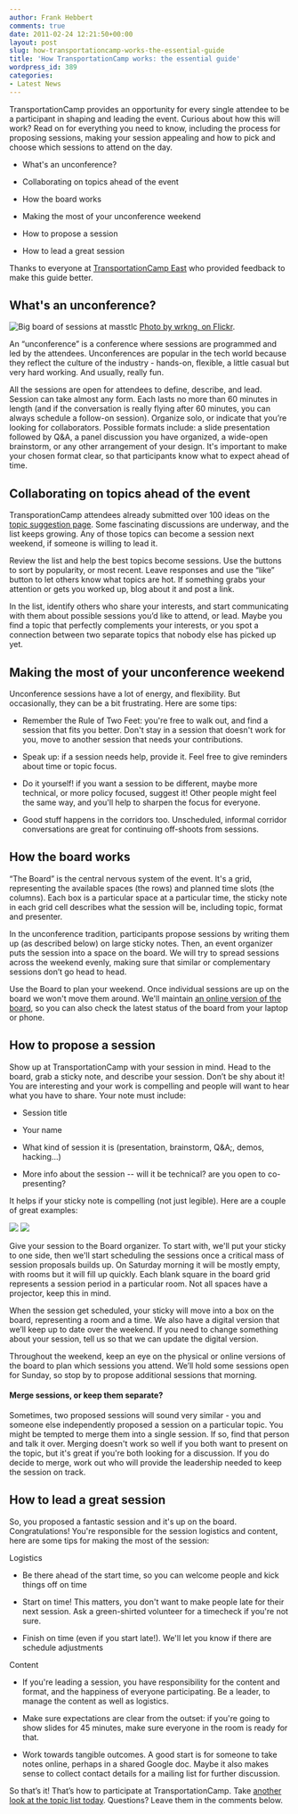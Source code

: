 ```yaml
---
author: Frank Hebbert
comments: true
date: 2011-02-24 12:21:50+00:00
layout: post
slug: how-transportationcamp-works-the-essential-guide
title: 'How TransportationCamp works: the essential guide'
wordpress_id: 389
categories:
- Latest News
---
```


TransportationCamp provides an opportunity for every single attendee to be a participant in shaping and leading the event.  Curious about how this will work? Read on for everything you need to know, including the process for proposing sessions, making your session appealing and how to pick and choose which sessions to attend on the day.




	
  * What's an unconference?

	
  * Collaborating on topics ahead of the event

	
  * How the board works

	
  * Making the most of your unconference weekend

	
  * How to propose a session

	
  * How to lead a great session



Thanks to everyone at [TransportationCamp East](http://transportationcamp.org/east) who provided feedback to make this guide better.





## What's an unconference?


![Big board of sessions at masstlc](http://farm2.static.flickr.com/1154/5099641006_fecd8f462c.jpg)
[Photo by wrkng, on Flickr](http://www.flickr.com/photos/wrkng/5099641006/).

An “unconference” is a conference where sessions are programmed and led by the attendees. Unconferences are popular in the tech world because they reflect the culture of the industry - hands-on, flexible, a little casual but very hard working. And usually, really fun.

All the sessions are open for attendees to define, describe, and lead. Session can take almost any form. Each lasts no more than 60 minutes in length (and if the conversation is really flying after 60 minutes, you can always schedule a follow-on session). Organize solo, or indicate that you’re looking for collaborators. Possible formats include: a slide presentation followed by Q&A, a panel discussion you have organized, a wide-open brainstorm, or any other arrangement of your design. It's important to make your chosen format clear, so that participants know what to expect ahead of time. <!-- more -->



## Collaborating on topics ahead of the event


TransporationCamp attendees already submitted over 100 ideas on the [topic suggestion page](http://transportationcamp.org/topics/). Some fascinating discussions are underway, and the list keeps growing. Any of those topics can become a session next weekend, if someone is willing to lead it.

Review the list and help the best topics become sessions. Use the buttons to sort by popularity, or most recent. Leave responses and use the “like” button to let others know what topics are hot. If something grabs your attention or gets you worked up, blog about it and post a link.

In the list, identify others who share your interests, and start communicating with them about possible sessions you’d like to attend, or lead. Maybe you find a topic that perfectly complements your interests, or you spot a connection between two separate topics that nobody else has picked up yet.



## Making the most of your unconference weekend


Unconference sessions have a lot of energy, and flexibility. But occasionally, they can be a bit frustrating. Here are some tips:



	
  * Remember the Rule of Two Feet: you're free to walk out, and find a session that fits you better. Don't stay in a session that doesn't work for you, move to another session that needs your contributions. 

	
  * Speak up: if a session needs help, provide it. Feel free to give reminders about time or topic focus.

	
  * Do it yourself! if you want a session to be different, maybe more technical, or more policy focused, suggest it! Other people might feel the same way, and you'll help to sharpen the focus for everyone. 

	
  * Good stuff happens in the corridors too. Unscheduled, informal corridor conversations are great for continuing off-shoots from sessions. 









## How the board works


“The Board” is the central nervous system of the event. It's a grid, representing the available spaces (the rows) and planned time slots (the columns). Each box is a particular space at a particular time, the sticky note in each grid cell describes what the session will be, including topic, format and presenter.

In the unconference tradition, participants propose sessions by writing them up (as described below) on large sticky notes. Then, an event organizer puts the session into a space on the board. We will try to spread sessions across the weekend evenly, making sure that similar or complementary sessions don’t go head to head.

Use the Board to plan your weekend. Once individual sessions are up on the board we won't move them around.  We'll maintain [an online version of the board](http://transportationcamp.org/west), so you can also check the latest status of the board from your laptop or phone.



## How to propose a session


Show up at TransportationCamp with your session in mind. Head to the board, grab a sticky note, and describe your session. Don’t be shy about it!  You are interesting and your work is compelling and people will want to hear what you have to share. Your note must include:



	
  * Session title

	
  * Your name

	
  * What kind of session it is (presentation, brainstorm, Q&A;, demos, hacking...) 

	
  * More info about the session -- will it be technical? are you open to co-presenting?



It helps if your sticky note is compelling (not just legible). Here are a couple of great examples:

[![](http://transportationcamp.org/wp-content/uploads/2011/02/board1-rot-300x224.jpg)](http://transportationcamp.org/wp-content/uploads/2011/02/board1-rot.jpg) [![](http://transportationcamp.org/wp-content/uploads/2011/02/board2-rot-300x224.jpg)](http://transportationcamp.org/wp-content/uploads/2011/02/board2-rot.jpg)

Give your session to the Board organizer. To start with, we'll put your sticky to one side, then we'll start scheduling the sessions once a critical mass of session proposals builds up. On Saturday morning it will be mostly empty, with rooms but it will fill up quickly. Each blank square in the board grid represents a session period in a particular room. Not all spaces have a projector, keep this in mind.

When the session get scheduled, your sticky will move into a box on the board, representing a room and a time. We also have a digital version that we’ll keep up to date over the weekend. If you need to change something about your session, tell us so that we can update the digital version.

Throughout the weekend, keep an eye on the physical or online versions of the board to plan which sessions you attend. We’ll hold some sessions open for Sunday, so stop by to propose additional sessions that morning.



#### Merge sessions, or keep them separate?


Sometimes, two proposed sessions will sound very similar - you and someone else independently proposed a session on a particular topic. You might be tempted to merge them into a single session. If so, find that person and talk it over. Merging doesn't work so well if you both want to present on the topic, but it's great if you're both looking for a discussion. If you do decide to merge, work out who will provide the leadership needed to keep the session on track.



## How to lead a great session


So, you proposed a fantastic session and it's up on the board. Congratulations! You're responsible for the session logistics and content, here are some tips for making the most of the session:

Logistics



	
  * Be there ahead of the start time, so you can welcome people and kick things off on time

	
  * Start on time! This matters, you don't want to make people late for their next session. Ask a green-shirted volunteer for a timecheck if you're not sure.

	
  * Finish on time (even if you start late!). We'll let you know if there are schedule adjustments



Content

	
  * If you're leading a session, you have responsibility for the content and format, and the happiness of everyone participating. Be a leader, to manage the content as well as logistics.

	
  * Make sure expectations are clear from the outset: if you're going to show slides for 45 minutes, make sure everyone in the room is ready for that.

	
  * Work towards tangible outcomes. A good start is for someone to take notes online, perhaps in a shared Google doc. Maybe it also makes sense to collect contact details for a mailing list for further discussion.





So that’s it! That’s how to participate at TransportationCamp.  Take [another look at the topic list today](http://transportationcamp.org/topics/). Questions? Leave them in the comments below.
